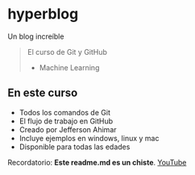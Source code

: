 # hyperblog
Un blog increíble
> El curso de Git y GitHub
> - Machine Learning

## En este curso
* Todos los comandos de Git
* El flujo de trabajo en GitHub
* Creado por Jefferson Ahimar
* Incluye ejemplos en windows, linux y mac
* Disponible para todas las edades

Recordatorio: **Este readme.md es un chiste**.
[YouTube](https://www.youtube.com/ "YouTube")